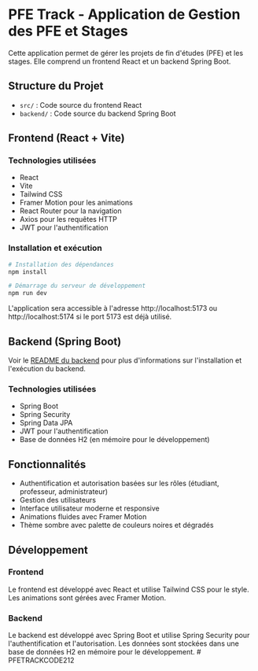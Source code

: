 # PFE Track - Application de Gestion des PFE et Stages

Cette application permet de gérer les projets de fin d'études (PFE) et les stages. Elle comprend un frontend React et un backend Spring Boot.

## Structure du Projet

- `src/` : Code source du frontend React
- `backend/` : Code source du backend Spring Boot

## Frontend (React + Vite)

### Technologies utilisées

- React
- Vite
- Tailwind CSS
- Framer Motion pour les animations
- React Router pour la navigation
- Axios pour les requêtes HTTP
- JWT pour l'authentification

### Installation et exécution

```bash
# Installation des dépendances
npm install

# Démarrage du serveur de développement
npm run dev
```

L'application sera accessible à l'adresse http://localhost:5173 ou http://localhost:5174 si le port 5173 est déjà utilisé.

## Backend (Spring Boot)

Voir le [README du backend](./backend/README.md) pour plus d'informations sur l'installation et l'exécution du backend.

### Technologies utilisées

- Spring Boot
- Spring Security
- Spring Data JPA
- JWT pour l'authentification
- Base de données H2 (en mémoire pour le développement)

## Fonctionnalités

- Authentification et autorisation basées sur les rôles (étudiant, professeur, administrateur)
- Gestion des utilisateurs
- Interface utilisateur moderne et responsive
- Animations fluides avec Framer Motion
- Thème sombre avec palette de couleurs noires et dégradés

## Développement

### Frontend

Le frontend est développé avec React et utilise Tailwind CSS pour le style. Les animations sont gérées avec Framer Motion.

### Backend

Le backend est développé avec Spring Boot et utilise Spring Security pour l'authentification et l'autorisation. Les données sont stockées dans une base de données H2 en mémoire pour le développement.
#   P F E T R A C K C O D E 2 1 2  
 
